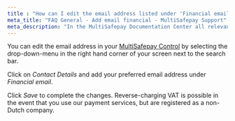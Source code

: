 ```yaml
---
title : "How can I edit the email address listed under 'Financial email'?"
meta_title: "FAQ General - Add email financial - MultiSafepay Support"
meta_description: "In the MultiSafepay Documentation Center all relevant information regarding our Plugins and API. As well as Support pages for Payment Method, Tools and General Questions. You can also find the contact details of our Support Team and Integration Team."
---
```

You can edit the email address in your [MultiSafepay Control](https://merchant.multisafepay.com) by selecting the drop-down-menu in the right hand corner of your screen next to the search bar.

Click on _Contact Details_ and add your preferred email address under _Financial email_.

Click _Save_ to complete the changes. Reverse-charging VAT is possible in the event that you use our payment services, but are registered as a non-Dutch company.
